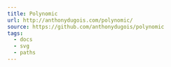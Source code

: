 ```yaml
---
title: Polynomic
url: http://anthonydugois.com/polynomic/
source: https://github.com/anthonydugois/polynomic
tags:
  - docs
  - svg
  - paths
---
```

